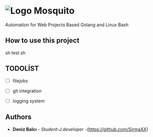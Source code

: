 # ![Logo](https://user-images.githubusercontent.com/5777945/59148347-69c2e180-8a10-11e9-8145-14cb0eccc6d3.jpg)  Mosquito

Automation for Web Projects Based Golang and Linux Bash

## How to use this project
sh test.sh


## TODOLİST
- [ ] filejobs
- [ ] git integration 
- [ ] logging system 




## Authors

* **Deniz Balcı** - *Student-J.developer* -(https://github.com/SirmaXX)


